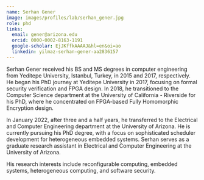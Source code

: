 ```yaml
---
name: Serhan Gener
image: images/profiles/lab/serhan_gener.jpg
role: phd
links:
  email: gener@arizona.edu
  orcid: 0000-0002-8163-1191
  google-scholar: EjJKffkAAAAJ&hl=en&oi=ao
  linkedin: yilmaz-serhan-gener-aa2836157
---
```


Serhan Gener received his BS and MS degrees in computer engineering from Yeditepe University, Istanbul, Turkey, in 2015 and 2017, respectively. He began his PhD journey at Yeditepe University in 2017, focusing on formal security verification and FPGA design. In 2018, he transitioned to the Computer Science department at the University of California - Riverside for his PhD, where he concentrated on FPGA-based Fully Homomorphic Encryption design.

In January 2022, after three and a half years, he transferred to the Electrical and Computer Engineering department at the University of Arizona. He is currently pursuing his PhD degree, with a focus on sophisticated scheduler development for heterogeneous embedded systems. Serhan serves as a graduate research assistant in Electrical and Computer Engineering at the University of Arizona.

His research interests include reconfigurable computing, embedded systems, heterogeneous computing, and software security. 